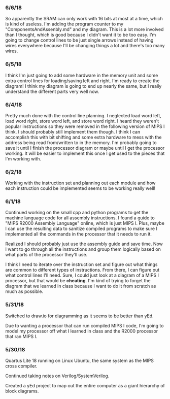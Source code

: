 
### 6/6/18

So apparently the SRAM can only work with 16 bits at most at a time, which is kind of useless. I'm adding the program counter to my "ComponentsAndAssenbly.md" and my diagram. This is a lot more involved than I thought, which is good because I didn't want it to be too easy. I'm going to change control lines to be just single arrows instead of having wires everywhere because I'll be changing things a lot and there's too many wires.

### 6/5/18

I think I'm just going to add some hardware in the memory unit and some extra control lines for loading/saving left and right. I'm ready to create the diagram! I think my diagram is going to end up nearly the same, but I really understand the different parts very well now.

### 6/4/18

Pretty much done with the control line planning. I neglected load word left, load word right, store word left, and store word right. I heard they weren't popular instructions so they were removed in the following version of MIPS I think. I should probably still implement them though. I think I can accomplish this with bit shifting and some extra hardware to mess with the address being read from/written to in the memory. I'm probably going to save it until I finish the processor diagram or maybe until I get the processor working. It will be easier to implement this once I get used to the pieces that I'm working with.

### 6/2/18

Working with the instruction set and planning out each module and how each instruction could be implemented seems to be working really well!

### 6/1/18

Continued working on the small cpp and python programs to get the machine language code for all assembly instructions. I found a guide to "MIPS R2000 Assembly Language" online, which is just MIPS I. Plus, maybe I can use the resulting data to sanitize compiled programs to make sure I implemented all the commands in the processor that it needs to run it.

Realized I should probably just use the assembly guide and save time. Now I want to go through all the instructions and group them logically based on what parts of the processor they'll use.

I think I need to iterate over the instruction set and figure out what things are common to different types of instructions. From there, I can figure out what control lines I'll need. Sure, I could just look at a diagram of a MIPS I processor, but that would be **cheating**. I'm kind of trying to forget the diagram that we learned in class because I want to do it from scratch as much as possible.

### 5/31/18

Switched to draw.io for diagramming as it seems to be better than yEd.

Due to wanting a processor that can run compiled MIPS I code, I'm going to model my processor off what I learned in class and the R2000 processor that ran MIPS I.

### 5/30/18

Quartus Lite 18 running on Linux Ubuntu, the same system as the MIPS cross compiler.

Continued taking notes on Verilog/SystemVerilog.

Created a yEd project to map out the entire computer as a giant hierarchy of block diagrams.